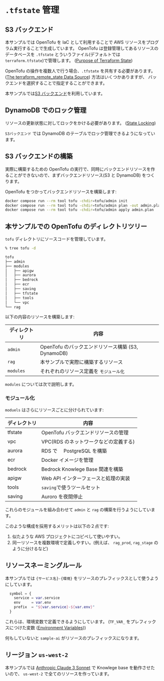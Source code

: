 # `.tfstate` 管理

## S3 バックエンド

本サンプルでは OpenTofu を IaC として利用することで AWS リソースをプログラム実行することで生成しています。
OpenTofu は登録管理してあるリソースのデータベースを `.tfstate` とういうファイル(デフォルトでは `terraform.tfstate`)で管理します。
([Purpose of Terraform State](https://developer.hashicorp.com/terraform/language/state/purpose))

OpenTofu の操作を複数人で行う場合、`.tfstate` を共有する必要があります。 ([The terraform_remote_state Data Source](https://developer.hashicorp.com/terraform/language/state/remote-state-data))
方法はいくつかありますが、 バックエンドを選択することで指定することができます。

本サンプルでは[S3 バックエンド](https://developer.hashicorp.com/terraform/language/settings/backends/s3)を利用しています。

## DynamoDB でのロック管理

リソースの更新状態に対してロックをかける必要があります。 ([State Locking](https://developer.hashicorp.com/terraform/language/state/locking))

`S3バックエンド` では DynamoDB のテーブルでロック管理できるようになっています。

## S3 バックエンドの構築

実際に構築するための OpenTofu の実行で、同時にバックエンドリソースを作ることができないので、まずバックエンドリソース(S3 と DynamoDB) をつくります。

OpenTofu をつかってバックエンドリソースを構築します:

```bash
docker compose run --rm tool tofu -chdir=tofu/admin init
docker compose run --rm tool tofu -chdir=tofu/admin plan -out admin.plan
docker compose run --rm tool tofu -chdir=tofu/admin apply admin.plan
```

## 本サンプルでの OpenTofu のディレクトリツリー

`tofu` ディレクトリにソースコードを管理しています。

```bash
% tree tofu -d

tofu
├── admin
├── modules
│   ├── apigw
│   ├── aurora
│   ├── bedrock
│   ├── ecr
│   ├── saving
│   ├── tfstate
│   ├── tools
│   └── vpc
└── rag
```

以下の内容のリソースを構築します:

| ディレクトリ | 内容                                               |
| ------------ | -------------------------------------------------- |
| `admin`      | OpenTofu のバックエンドリソース構築 (S3, DynamoDB) |
| `rag`        | 本サンプルで実際に構築するリソース                 |
| `modules`    | それぞれのリソース定義を `モジュール化`            |

`modules` については次で説明します。

### モジュール化

`moduels` はさらにリソースごとに分けられています:

| ディレクトリ | 内容                                  |
| ------------ | ------------------------------------- |
| tfstate      | OpenTofu バックエンドリソースの管理   |
| vpc          | VPC(RDS のネットワークなどの定義する) |
| aurora       | RDS で　 PostgreSQL を構築            |
| ecr          | Docker イメージを管理                 |
| bedrock      | Bedrock Knowlege Base 関連を構築      |
| apigw        | Web API インターフェースと処理の実装  |
| tools        | `saving`で使うツールセット            |
| saving       | Auroro を夜間停止                     |

これらのモジュールを組み合わせて `admin` と `rag` の構築を行うようにしています。

このような構成を採用するメリットは以下の２点です:

1. 似たような AWS プロジェクトにコピペして使いやすい。
2. 同一リソースを複数環境で定義しやすい。(例えば、 `rag_prod`, `rag_stage` のように分けるなど)

## リソースネーミングルール

本サンプルでは `{サービス名}-{環境}` をリソースのプレフィックスとして使うようにしています。

```tf
  symbol = {
    service = var.service
    env     = var.env
    prefix  = "${var.service}-${var.env}"
  }
```

これらは、環境変数で定義できるようにしています。 (`TF_VAR_` をプレフィックスにつけた変数 ([Environment Variables](https://developer.hashicorp.com/terraform/language/values/variables#environment-variables)))

何もしていないと `sample-ai` がリソースのプレフィックスになります。

## リージョン `us-west-2`

本サンプルでは [Anthropic Claude 3 Sonnet](https://www.anthropic.com/news/claude-3-5-sonnet) で Knowlege base を動作させたいので、 `us-west-2` で全てのリソースを作っています。
